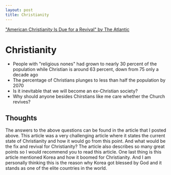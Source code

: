 ```yaml
---
layout: post
title: Christianity
---
```


["American Christianity Is Due for a Revival" by The Atlantic](https://www.msn.com/en-us/news/us/american-christianity-can-still-come-back/ar-AA177LDK)


# Christianity

- People with "religious nones" had grown to nearly 30 percent of the population while Christian is around 63 percent, down from 75 only a decade ago
- The percentage of Christians plunges to less than half the population by 2070
- Is it inevitable that we will become an ex-Christian society?
- Why should anyone besides Chirstians like me care whether the Church revives?

## Thoughts
The answers to the above questions can be found in the article that I posted above.
This article was a very challenging article where it states the current state of Christianity and how it would go from this point.
And what would be the fix and revival for Christianity? The article also describes so many great points so I would recommend you to
read this article. One last thing is this article mentioned Korea and how it boomed for Christianity. 
And I am personally thinking this is the reason why Korea got blessed by God and it stands as one of the elite countries in the world.
